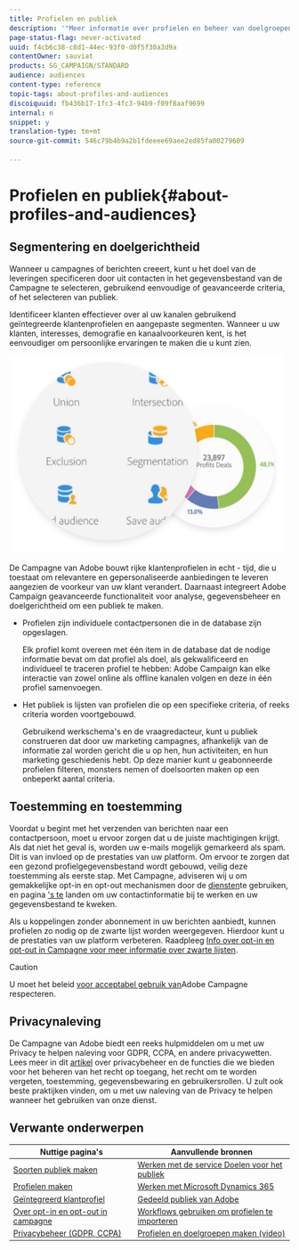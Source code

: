 ```yaml
---
title: Profielen en publiek
description: '"Meer informatie over profielen en beheer van doelgroepen in Adobe Campaign: doelgroepen definiëren, doelgroepen selecteren, ontvangers filteren, gegevens verzamelen en bijwerken."'
page-status-flag: never-activated
uuid: f4cb6c38-c8d1-44ec-93f0-d0f5f30a3d9a
contentOwner: sauviat
products: SG_CAMPAIGN/STANDARD
audience: audiences
content-type: reference
topic-tags: about-profiles-and-audiences
discoiquuid: fb436b17-1fc3-4fc3-94b9-f09f8aaf9699
internal: n
snippet: y
translation-type: tm+mt
source-git-commit: 546c79b4b9a2b1fdeeee69aee2ed85fa00279609

---
```



# Profielen en publiek{#about-profiles-and-audiences}

## Segmentering en doelgerichtheid

Wanneer u campagnes of berichten creeert, kunt u het doel van de leveringen specificeren door uit contacten in het gegevensbestand van de Campagne te selecteren, gebruikend eenvoudige of geavanceerde criteria, of het selecteren van publiek.

Identificeer klanten effectiever over al uw kanalen gebruikend geïntegreerde klantenprofielen en aangepaste segmenten. Wanneer u uw klanten, interesses, demografie en kanaalvoorkeuren kent, is het eenvoudiger om persoonlijke ervaringen te maken die u kunt zien.

![](assets/do-not-localize/audiences.png)

De Campagne van Adobe bouwt rijke klantenprofielen in echt - tijd, die u toestaat om relevantere en gepersonaliseerde aanbiedingen te leveren aangezien de voorkeur van uw klant verandert. Daarnaast integreert Adobe Campaign geavanceerde functionaliteit voor analyse, gegevensbeheer en doelgerichtheid om een publiek te maken.

* Profielen zijn individuele contactpersonen die in de database zijn opgeslagen.

   Elk profiel komt overeen met één item in de database dat de nodige informatie bevat om dat profiel als doel, als gekwalificeerd en individueel te traceren profiel te hebben: Adobe Campaign kan elke interactie van zowel online als offline kanalen volgen en deze in één profiel samenvoegen.

* Het publiek is lijsten van profielen die op een specifieke criteria, of reeks criteria worden voortgebouwd.

   Gebruikend werkschema&#39;s en de vraagredacteur, kunt u publiek construeren dat door uw marketing campagnes, afhankelijk van de informatie zal worden gericht die u op hen, hun activiteiten, en hun marketing geschiedenis hebt. Op deze manier kunt u geabonneerde profielen filteren, monsters nemen of doelsoorten maken op een onbeperkt aantal criteria.

## Toestemming en toestemming

Voordat u begint met het verzenden van berichten naar een contactpersoon, moet u ervoor zorgen dat u de juiste machtigingen krijgt. Als dat niet het geval is, worden uw e-mails mogelijk gemarkeerd als spam. Dit is van invloed op de prestaties van uw platform. Om ervoor te zorgen dat een gezond profielgegevensbestand wordt gebouwd, veilig deze toestemming als eerste stap. Met Campagne, adviseren wij u om gemakkelijke opt-in en opt-out mechanismen door de [diensten](../../audiences/using/creating-a-service.md)te gebruiken, en pagina [&#39;s te](../../channels/using/getting-started-with-landing-pages.md) landen om uw contactinformatie bij te werken en uw gegevensbestand te kweken.

Als u koppelingen zonder abonnement in uw berichten aanbiedt, kunnen profielen zo nodig op de zwarte lijst worden weergegeven. Hierdoor kunt u de prestaties van uw platform verbeteren. Raadpleeg [Info over opt-in en opt-out in Campagne voor meer informatie over zwarte lijsten](../../audiences/using/about-opt-in-and-opt-out-in-campaign.md).

>[!CAUTION]
>
>U moet het beleid [voor acceptabel gebruik van](https://www.adobe.com/legal/terms/aup.html)Adobe Campagne respecteren.

## Privacynaleving

De Campagne van Adobe biedt een reeks hulpmiddelen om u met uw Privacy te helpen naleving voor GDPR, CCPA, en andere privacywetten. Lees meer in dit [artikel](https://helpx.adobe.com/campaign/kb/campaign-privacy.html) over privacybeheer en de functies die we bieden voor het beheren van het recht op toegang, het recht om te worden vergeten, toestemming, gegevensbewaring en gebruikersrollen. U zult ook beste praktijken vinden, om u met uw naleving van de Privacy te helpen wanneer het gebruiken van onze dienst.

## Verwante onderwerpen

| Nuttige pagina&#39;s | Aanvullende bronnen |
|---|---|
| [Soorten publiek maken](../../audiences/using/creating-audiences.md) | [Werken met de service Doelen voor het publiek](../../audiences/using/aep-about-audience-destinations-service.md) |
| [Profielen maken](../../audiences/using/creating-profiles.md) | [Werken met Microsoft Dynamics 365](../../integrating/using/working-with-campaign-standard-and-microsoft-dynamics-365.md) |
| [Geïntegreerd klantprofiel](../../audiences/using/integrated-customer-profile.md) | [Gedeeld publiek van Adobe](../../integrating/using/sharing-audiences-with-audience-manager-or-people-core-service.md) |
| [Over opt-in en opt-out in campagne](../../audiences/using/about-opt-in-and-opt-out-in-campaign.md) | [Workflows gebruiken om profielen te importeren](../../automating/using/importing-data.md) |
| [Privacybeheer (GDPR, CCPA)](https://helpx.adobe.com/campaign/kb/campaign-privacy.html) | [Profielen en doelgroepen maken (video)](https://docs.adobe.com/content/help/en/campaign-standard-learn/tutorials/profiles-and-audiences/creating-profiles-and-audiences.html) |
